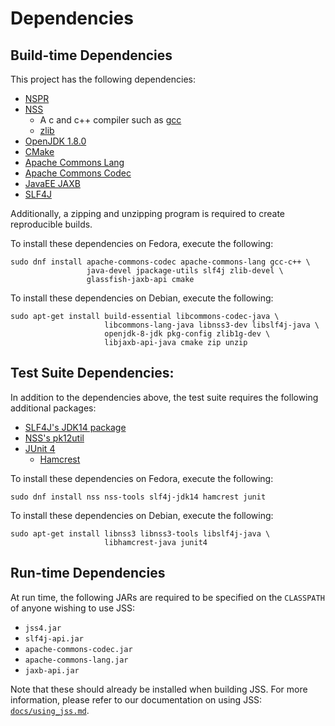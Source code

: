 # Dependencies

## Build-time Dependencies

This project has the following dependencies:

 - [NSPR](https://developer.mozilla.org/en-US/docs/Mozilla/Projects/NSPR)
 - [NSS](https://developer.mozilla.org/en-US/docs/Mozilla/Projects/NSS)
    - A c and c++ compiler such as [gcc](ttps://gcc.gnu.org/)
    - [zlib](https://zlib.net/)
 - [OpenJDK 1.8.0](http://openjdk.java.net/)
 - [CMake](https://cmake.org/)
 - [Apache Commons Lang](https://commons.apache.org/proper/commons-lang/)
 - [Apache Commons Codec](https://commons.apache.org/proper/commons-codec/)
 - [JavaEE JAXB](https://github.com/eclipse-ee4j/jaxb-ri)
 - [SLF4J](https://www.slf4j.org/)

Additionally, a zipping and unzipping program is required to create
reproducible builds.

To install these dependencies on Fedora, execute the following:

    sudo dnf install apache-commons-codec apache-commons-lang gcc-c++ \
                     java-devel jpackage-utils slf4j zlib-devel \
                     glassfish-jaxb-api cmake

To install these dependencies on Debian, execute the following:

    sudo apt-get install build-essential libcommons-codec-java \
                         libcommons-lang-java libnss3-dev libslf4j-java \
                         openjdk-8-jdk pkg-config zlib1g-dev \
                         libjaxb-api-java cmake zip unzip

## Test Suite Dependencies:

In addition to the dependencies above, the test suite requires the following
additional packages:

 - [SLF4J's JDK14 package](https://www.slf4j.org/api/org/slf4j/impl/JDK14LoggerAdapter.html)
 - [NSS's pk12util](https://developer.mozilla.org/en-US/docs/Mozilla/Projects/NSS/Reference/NSS_tools_:_pk12util)
 - [JUnit 4](https://junit.org/junit4/)
    - [Hamcrest](http://hamcrest.org/)

To install these dependencies on Fedora, execute the following:

    sudo dnf install nss nss-tools slf4j-jdk14 hamcrest junit

To install these dependencies on Debian, execute the following:

    sudo apt-get install libnss3 libnss3-tools libslf4j-java \
                         libhamcrest-java junit4

## Run-time Dependencies

At run time, the following JARs are required to be specified on the
`CLASSPATH` of anyone wishing to use JSS:

 - `jss4.jar`
 - `slf4j-api.jar`
 - `apache-commons-codec.jar`
 - `apache-commons-lang.jar`
 - `jaxb-api.jar`

Note that these should already be installed when building JSS. For more
information, please refer to our documentation on using JSS:
[`docs/using_jss.md`](using_jss.md).
